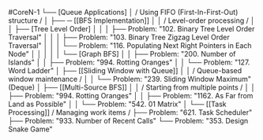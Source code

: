 #CoreN-1
└── [Queue Applications]
    │   / Using FIFO (First-In-First-Out) structure /
    │
    ├── ─ [[BFS Implementation]]
    │   │   / Level-order processing /
    │   │   ├── [Tree Level Order]
    │   │   │   ├── Problem: "102. Binary Tree Level Order Traversal"
    │   │   │   ├── Problem: "103. Binary Tree Zigzag Level Order Traversal"
    │   │   │   └── Problem: "116. Populating Next Right Pointers in Each Node"
    │   │   │
    │   │   └── [Graph BFS]
    │   │       ├── Problem: "200. Number of Islands"
    │   │       ├── Problem: "994. Rotting Oranges"
    │   │       └── Problem: "127. Word Ladder"
    │
    ├── [[Sliding Window with Queue]]
    │   │   / Queue-based window maintenance /
    │   │   └── Problem: "239. Sliding Window Maximum" (Deque)
    │
    ├── [[Multi-Source BFS]]
    │   │   / Starting from multiple points /
    │   │   ├── Problem: "994. Rotting Oranges"
    │   │   ├── Problem: "1162. As Far from Land as Possible"
    │   │   └── Problem: "542. 01 Matrix"
    │
    └── [[Task Processing]]
        / Managing work items /
        ├── Problem: "621. Task Scheduler"
        ├── Problem: "933. Number of Recent Calls"
        └── Problem: "353. Design Snake Game"